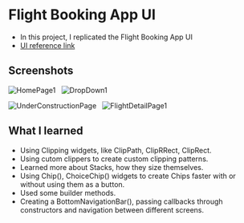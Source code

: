 # Flight Booking App UI

- In this project, I replicated the Flight Booking App UI
- [UI reference link](https://dribbble.com/shots/5662956-Flight-Tickets-Deal-Tracker-App-Day-340-365-Project365)

## Screenshots

![HomePage1](https://user-images.githubusercontent.com/62866353/128494624-68fd9919-d4db-427f-85a3-15bcb80c6c58.jpeg) &nbsp; ![DropDown1](https://user-images.githubusercontent.com/62866353/128498056-542ada3f-eca7-42ab-8d1a-1f30526ee3b4.jpeg)


![UnderConstructionPage](https://user-images.githubusercontent.com/62866353/128494826-00cae0fd-bccd-4238-9858-eb834af2dc84.jpeg) &nbsp; ![FlightDetailPage1](https://user-images.githubusercontent.com/62866353/128494497-83d29b5b-e59b-48a4-bc0b-f0c9839dabfb.jpeg)

## What I learned

- Using Clipping widgets, like ClipPath, ClipRRect, ClipRect.
- Using cutom clippers to create custom clipping patterns.
- Learned more about Stacks, how they size themselves.
- Using Chip(), ChoiceChip() widgets to create Chips faster with or without using them as a button.
- Used some builder methods.
- Creating a BottomNavigationBar(), passing callbacks through constructors and navigation between different screens.
